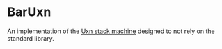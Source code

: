 # BarUxn

An implementation of the [Uxn stack machine](https://wiki.xxiivv.com/site/uxn.html)
designed to not rely on the standard library.
